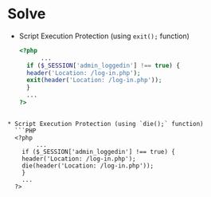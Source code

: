 # Solve
* Script Execution Protection (using `exit();` function)
  ```PHP
  <?php
        ...
    if ($_SESSION['admin_loggedin'] !== true) {
    header('Location: /log-in.php');
    exit(header('Location: /log-in.php'));
    }
    ...
  ?>
```

* Script Execution Protection (using `die();` function)
  ```PHP
  <?php
        ...
    if ($_SESSION['admin_loggedin'] !== true) {
    header('Location: /log-in.php');
    die(header('Location: /log-in.php'));
    }
    ...
  ?>
```
